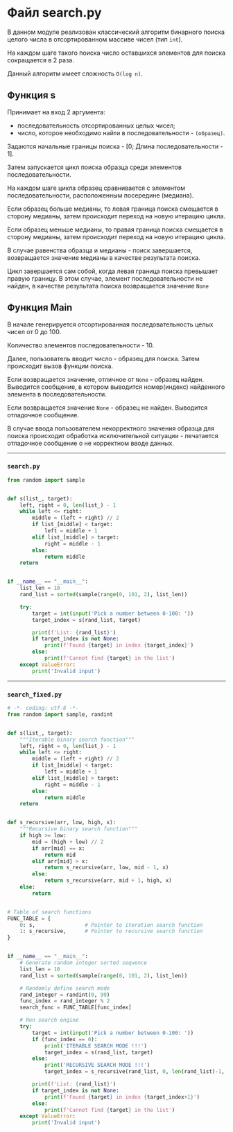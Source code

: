 # Файл search.py

В данном модуле реализован классический алгоритм бинарного поиска целого числа в отсортированном массиве чисел (тип `int`). 

На каждом шаге такого поиска число оставшихся элементов для поиска сокращается в 2 раза.

Данный алгоритм имеет сложность `O(log n)`.

## Функция s

Принимает на вход 2 аргумента: 
* последовательность отсортированных целых чисел; 
* число, которое необходимо найти в последовательности - `(образец)`.

Задаются начальные границы поиска - [0; Длина последовательности - 1].

Затем запускается цикл поиска образца среди элементов последовательности.

На каждом шаге цикла образец сравнивается с элементом последовательности, расположенным посередине (медиана).

Если образец больше медианы, то левая граница поиска смещается в сторону медианы, затем происходит переход на новую итерацию цикла. 

Если образец меньше медианы, то правая граница поиска смещается в сторону медианы, затем происходит переход на новую итерацию цикла.

В случае равенства образца и медианы - поиск завершается, возвращается значение медианы в качестве результата поиска.

Цикл завершается сам собой, когда левая граница поиска превышает правую границу.
В этом случае, элемент последовательности не найден, в качестве результата поиска возвращается значение `None`


## Функция Main

В начале генерируется отсортированная последовательность целых чисел от 0 до 100.

Количество элементов последовательности - 10.

Далее, пользователь вводит число - образец для поиска. Затем происходит вызов функции поиска.  

Если возвращается значение, отличное от `None` - образец найден. Выводится сообщение, в котором выводится номер(индекс) найденного элемента в последовательности.

Если возвращается значение `None` - образец не найден. Выводится отладочное сообщение.

В случае ввода пользователем некорректного значения образца для поиска происходит обработка исключительной ситуации - печатается отладочное сообщение о не корректном вводе данных.

- - -

###  `search.py`

```python
from random import sample


def s(list_, target):
    left, right = 0, len(list_) - 1
    while left <= right:
        middle = (left + right) // 2
        if list_[middle] < target:
            left = middle + 1
        elif list_[middle] > target:
            right = middle - 1
        else:
            return middle
    return


if __name__ == "__main__":
    list_len = 10
    rand_list = sorted(sample(range(0, 101, 2), list_len))

    try:
        target = int(input('Pick a number between 0-100: '))
        target_index = s(rand_list, target)

        print(f'List: {rand_list}')
        if target_index is not None:
            print(f'Found {target} in index {target_index}')
        else:
            print(f'Cannot find {target} in the list')
    except ValueError:
        print('Invalid input')
```

- - -

### `search_fixed.py`

```python
# -*- coding: utf-8 -*-
from random import sample, randint


def s(list_, target):
    """Iterable binary search function"""
    left, right = 0, len(list_) - 1
    while left <= right:
        middle = (left + right) // 2
        if list_[middle] < target:
            left = middle + 1
        elif list_[middle] > target:
            right = middle - 1
        else:
            return middle
    return


def s_recursive(arr, low, high, x):
    """Recursive binary search function"""
    if high >= low:
        mid = (high + low) // 2
        if arr[mid] == x:
            return mid
        elif arr[mid] > x:
            return s_recursive(arr, low, mid - 1, x)
        else:
            return s_recursive(arr, mid + 1, high, x)
    else:
        return


# Table of search functions
FUNC_TABLE = {
    0: s,                # Pointer to iteration search function
    1: s_recursive,      # Pointer to recursive search function
}


if __name__ == "__main__":
    # Generate random integer sorted sequence
    list_len = 10
    rand_list = sorted(sample(range(0, 101, 2), list_len))

    # Randomly define search mode
    rand_integer = randint(0, 99)
    func_index = rand_integer % 2
    search_func = FUNC_TABLE[func_index]

    # Run search engine
    try:
        target = int(input('Pick a number between 0-100: '))
        if (func_index == 0):
            print('ITERABLE SEARCH MODE !!!')
            target_index = s(rand_list, target)
        else:
            print('RECURSIVE SEARCH MODE !!!')
            target_index = s_recursive(rand_list, 0, len(rand_list)-1, target)

        print(f'List: {rand_list}')
        if target_index is not None:
            print(f'Found {target} in index {target_index+1}')
        else:
            print(f'Cannot find {target} in the list')
    except ValueError:
        print('Invalid input')
```
